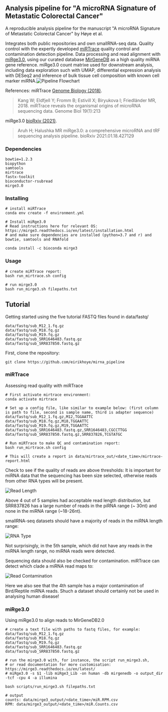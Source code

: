 ## Analysis pipeline for "A microRNA Signature of Metastatic Colorectal Cancer"
A reproducible analysis pipeline for the manuscript "A microRNA Signature of Metastatic Colorectal Cancer" by Høye et al.

Integrates both public repositories and own smallRNA-seq data. Quality control with the expertly developed [miRTrace](https://github.com/friedlanderlab/mirtrace) quality control and contamination detection pipeline. Data processing and read alignment with [miRge3.0](https://github.com/mhalushka/miRge3.0), using our curated database [MirGeneDB](https://mirgenedb.org/) as a high quality miRNA gene reference. miRge3.0 count matrixe used for downstream analysis, including data exploration such with UMAP, differential expression analysis with DESeq2 and inference of bulk tissue cell composition with known cell marker miRNA.![Pipeline Flowchart](/images/Pipeline_Flowchart2.png)

References:
miRTrace [Genome Biology (2018)](https://genomebiology.biomedcentral.com/articles/10.1186/s13059-018-1588-9). 
> Kang W; Eldfjell Y; Fromm B; Estivill X; Biryukova I; Friedländer MR, 2018. miRTrace reveals the organismal origins of microRNA sequencing data. Genome Biol 19(1):213

miRge3.0 [bioRxiv (2021)](https://www.biorxiv.org/content/10.1101/2021.01.18.427129v1). 
> Aruh H; Halushka MR miRge3.0: a comprehensive microRNA and tRF sequencing analysis pipeline. bioRxiv 2021.01.18.427129
> 
### Dependencies
```
bowtie=1.2.3
biopython
samtools
mirtrace
fastx-toolkit
bioconductor-rsubread
mirge3.0
```
### Installing
```
# install miRTrace
conda env create -f environment.yml

# Install miRge3.0
# Read instructions here for relevant OS: https://mirge3.readthedocs.io/en/latest/installation.html
# and make sure dependencies are installed (python=3.7 and r) and bowtie, samtools and RNAfold

conda install -c bioconda mirge3
```

### Usage
```
# create miRTrace report:
bash run_mirtrace.sh config

# run mirge3.0
bash run_mirge3.sh filepaths.txt

```

## Tutorial

Getting started using the five tutorial FASTQ files found in data/fastq/
```
data/fastq/sub_M12_1.fq.gz
data/fastq/sub_M18.fq.gz
data/fastq/sub_M19.fq.gz
data/fastq/sub_SRR1646483.fastq.gz
data/fastq/sub_SRR837850.fastq.gz
```
First, clone the repository:
```
git clone https://github.com/eirikhoye/mirna_pipeline
```


### miRTrace
Assessing read quality with miRTrace
```
# First activate mirtrace environment:
conda activate mirtrace

# Set up a config file, like similar to example below: (first column is path to file, second is sample name, third is adapter sequence)
data/fastq/sub_M12_1.fq.gz,M12,TGGAATTC
data/fastq/sub_M18.fq.gz,M18,TGGAATTC
data/fastq/sub_M19.fq.gz,M19,TGGAATTC
data/fastq/sub_SRR1646483.fastq.gz,SRR1646483,CGCCTTGG
data/fastq/sub_SRR837850.fastq.gz,SRR837826,TCGTATGC

# Run miRTrace to make QC and contamination report:
bash run_mirtrace.sh config

# This will create a report in data/mirtrace_out/<date_time>/mirtrace-report.html
```

Check to see if the quality of reads are above thresholds:
It is important for miRNA data that the sequencing has been size selected, otherwise reads from other RNA types will be present.

![Read Length](/images/mirtrace-length-plot.png)

Above 4 out of 5 samples had acceptable read length distribution, but SRR837826 has a large number of reads in the piRNA range (~ 30nt) and none in the miRNA range (~18-26nt). 

smallRNA-seq datasets should have a majority of reads in the miRNA length range:

![RNA Type](/images/mirtrace-rnatype-plot.png)

Not surprisingly, in the 5th sample, which did not have any reads in the miRNA length range, no miRNA reads were detected.

Sequencing data should also be checked for contamination. miRTrace can detect which clade a miRNA read maps to:

![Read Contamination](/images/mirtrace-contamination-plot.png)

Here we also see that the 4th sample has a major contamination of Bird/Reptile miRNA reads. Shuch a dataset should certainly not be used in analysing human disease!

### miRge3.0

Using miRge3.0 to align reads to MirGeneDB2.0
```
# create a text file with paths to fastq files, for example:
data/fastq/sub_M12_1.fq.gz
data/fastq/sub_M18.fq.gz
data/fastq/sub_M19.fq.gz
data/fastq/sub_SRR1646483.fastq.gz
data/fastq/sub_SRR837850.fastq.gz

# run the mirge3.0 with, for instance, the script run_mirge3.sh, 
# or read documentation for more customisation: https://mirge3.readthedocs.io/en/latest/
# miRge3.0 -s $1 -lib miRge3_Lib -on human -db mirgenedb -o output_dir -tcf -cpu 4 -a illumina

bash scripts/run_mirge3.sh filepaths.txt

# output
counts: data/mirge3_output/<date_time>/miR.RPM.csv
RPM: data/mirge3_output/<date_time>/miR.Counts.csv
```




